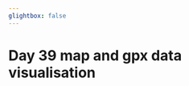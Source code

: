 ```yaml
---
glightbox: false
---
```


# Day 39 map and gpx data visualisation

<style> #map { width: auto; height: 400px; margin: 0;} </style>

<div id="map"></div>

<script> 
var mygpxurl = "/f3/en/assets/gpx/GPX39.gpx";
</script>

<script src="/f3/en/javascripts/mygpx.js"> </script>
